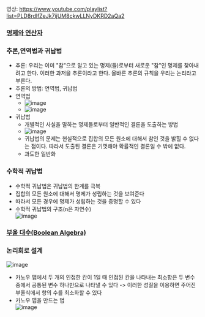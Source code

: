영상: https://www.youtube.com/playlist?list=PLD8rdlfZeJk7ijUM8ckwLLNyDKRD2aQa2

### [명제와 연산자](../이산수학-기초/명제와-연산자.md)


### 추론,연역법과 귀납법
- 추론: 우리는 이미 "참"으로 알고 있는 명제(들)로부터 새로운 "참"인 명제를 찾아내려고 한다. 이러한 과저을 추론이라고 한다. 올바른 추론의 규칙을 우리는 논리라고 부른다.
- 추론의 방법: 연역법, 귀납법
- 연역법
  + ![image](https://user-images.githubusercontent.com/28378553/124726265-8f50ab00-df48-11eb-8cfe-d463cf09b7ea.png)
  + ![image](https://user-images.githubusercontent.com/28378553/124726313-9972a980-df48-11eb-83ee-3257cc6f38b9.png)
- 귀납법
  + 개별적인 사실을 말하는 명제들로부터 일반적인 결론을 도출하는 방법
  + ![image](https://user-images.githubusercontent.com/28378553/124726548-d2ab1980-df48-11eb-9a86-011a3bb08e4c.png)
  + 귀납법의 문제는 현실적으로 집합의 모든 원소에 대해서 참인 것을 밝힐 수 없다는 점이다. 따라서 도출된 결론은 기껏해야 확률적인 결론일 수 밖에 없다.
  + 과도한 일반화

### 수학적 귀납법
- 수학적 귀납법은 귀납법의 한계를 극복
- 집합의 모든 원소에 대해서 명제가 성립하는 것을 보여준다
- 따라서 모든 경우에 명제가 성립하는 것을 증명할 수 있다
- 수학적 귀납법의 구조(n은 자연수)   
![image](https://user-images.githubusercontent.com/28378553/124727345-96c48400-df49-11eb-9f62-e2f715df7449.png)
 
### [부울 대수(Boolean Algebra)](부울-대수.md)

### 논리회로 설계
![image](https://user-images.githubusercontent.com/28378553/124735712-418c7080-df51-11eb-879b-56d8cd7293df.png)
- 카노우 맵에서 두 개의 인접한 칸이 1일 때 인접된 칸을 나타내는 최소항은 두 변수 중에서 공통된 변수 하나만으로 나타낼 수 있다 -> 이러한 성질을 이용하면 주어진 부울식에서 항의 수를 최소화할 수 있다
- 카노우 맵을 만드는 법   
![image](https://user-images.githubusercontent.com/28378553/124736710-3c7bf100-df52-11eb-8f94-f4e2c5d86e19.png)

